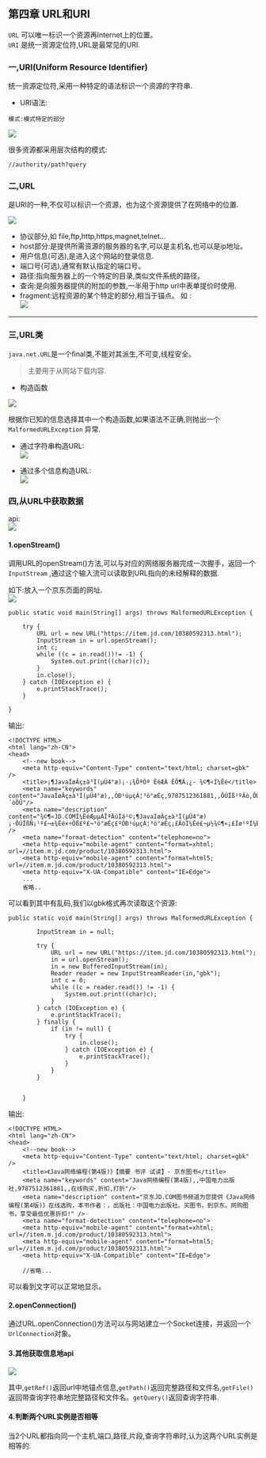 ## 第四章 URL和URI  

`URL` 可以唯一标识一个资源再Internet上的位置。  
`URI` 是统一资源定位符,URL是最常见的URI.  


### 一,URI(Uniform Resource Identifier)  
统一资源定位符,采用一种特定的语法标识一个资源的字符串.  
- URI语法:  

```
模式:模式特定的部分
```
![](https://ws1.sinaimg.cn/large/9c347cably1g4kfoel6z4j20ih0pl45h.jpg)  


很多资源都采用层次结构的模式:  
```
//authority/path?query
```  

### 二,URL  
是URI的一种,不仅可以标识一个资源，也为这个资源提供了在网络中的位置.  



![](https://ws1.sinaimg.cn/large/9c347cably1g4kfslo7i6j20fq02h0t7.jpg)  

- 协议部分,如 file,ftp,http,https,magnet,telnet...  
- host部分:是提供所需资源的服务器的名字,可以是主机名,也可以是ip地址。  
- 用户信息(可选),是进入这个网站的登录信息.  
- 端口号(可选),通常有默认指定的端口号。   
- 路径:指向服务器上的一个特定的目录,类似文件系统的路径。  
- 查询:是向服务器提供的附加的参数,一半用于http url中表单提价时使用.  
- fragment:远程资源的某个特定的部分,相当于锚点。
如 :  
![](https://ws1.sinaimg.cn/large/9c347cably1g4kfzwey0ij20fq023t92.jpg)  

---

### 三,URL类    
`java.net.URL`是一个final类,不能对其派生,不可变,线程安全。  
> 主要用于从网站下载内容.

- 构造函数  

![](https://ws1.sinaimg.cn/large/9c347cably1g4kg5qrpfxj20kz047gna.jpg)  

根据你已知的信息选择其中一个构造函数,如果语法不正确,则抛出一个`MalformedURLException` 异常. 

- 通过字符串构造URL:  
![](https://ws1.sinaimg.cn/large/9c347cably1g4kg966rxrj20h603d3za.jpg)  


- 通过多个信息构造URL:  
![](https://ws1.sinaimg.cn/large/9c347cably1g4kgaoaxwkj20kz03jabc.jpg)  


### 四,从URL中获取数据  
api:  
![](https://ws1.sinaimg.cn/large/9c347cably1g4kh2u9xg8j20kf03l3zy.jpg)   

#### 1.openStream()   

调用URL的openStream()方法,可以与对应的网络服务器完成一次握手，返回一个`InputStream` ,通过这个输入流可以读取到URL指向的未经解释的数据.  

如下:放入一个京东页面的网址.  
![](https://ws1.sinaimg.cn/large/9c347cably1g4khkw9d51j212z0pawow.jpg)  


```
public static void main(String[] args) throws MalformedURLException {

    try {
        URL url = new URL("https://item.jd.com/10380592313.html");
        InputStream in = url.openStream();
        int c;
        while ((c = in.read())!= -1) {
            System.out.print((char)(c));
        }
        in.close();
    } catch (IOException e) {
        e.printStackTrace();
    }
    
}
```


输出: 
```
<!DOCTYPE HTML>
<html lang="zh-CN">
<head>
    <!--new book-->
    <meta http-equiv="Content-Type" content="text/html; charset=gbk" />
    <title>¡¶JavaÍøÂç±à³Ì(µÚ4°æ)¡·¡¾ÕªÒª ÊéÆÀ ÊÔ¶Á¡¿- ¾©¶«Í¼Êé</title>
    <meta name="keywords" content="JavaÍøÂç±à³Ì(µÚ4°æ),,ÖÐ¹úµçÁ¦³ö°æÉç,9787512361881,,ÔÚÏß¹ºÂò,ÕÛ¿Û,´òÕÛ"/>
    <meta name="description" content="¾©¶«JD.COMÍ¼ÊéÆµµÀÎªÄúÌá¹©¡¶JavaÍøÂç±à³Ì(µÚ4°æ)¡·ÔÚÏßÑ¡¹º£¬±¾Êé×÷Õß£º£¬³ö°æÉç£ºÖÐ¹úµçÁ¦³ö°æÉç¡£ÂòÍ¼Êé£¬µ½¾©¶«¡£Íø¹ºÍ¼Êé£¬ÏíÊÜ×îµÍÓÅ»ÝÕÛ¿Û!" />
    <meta name="format-detection" content="telephone=no">
    <meta http-equiv="mobile-agent" content="format=xhtml; url=//item.m.jd.com/product/10380592313.html">
    <meta http-equiv="mobile-agent" content="format=html5; url=//item.m.jd.com/product/10380592313.html">
    <meta http-equiv="X-UA-Compatible" content="IE=Edge">
    ...
    省略..
```  

可以看到其中有乱码,我们以gbk格式再次读取这个资源:  
```
public static void main(String[] args) throws MalformedURLException {

        InputStream in = null;

        try {
            URL url = new URL("https://item.jd.com/10380592313.html");
            in = url.openStream();
            in = new BufferedInputStream(in);
            Reader reader = new InputStreamReader(in,"gbk");
            int c = 0;
            while ((c = reader.read()) != -1) {
                System.out.print((char)c);
            }
        } catch (IOException e) {
            e.printStackTrace();
        } finally {
            if (in != null) {
                try {
                    in.close();
                } catch (IOException e) {
                    e.printStackTrace();
                }
            }
        }


    }
```  

输出: 
```
<!DOCTYPE HTML>
<html lang="zh-CN">
<head>
    <!--new book-->
    <meta http-equiv="Content-Type" content="text/html; charset=gbk" />
    <title>《Java网络编程(第4版)》【摘要 书评 试读】- 京东图书</title>
    <meta name="keywords" content="Java网络编程(第4版),,中国电力出版社,9787512361881,,在线购买,折扣,打折"/>
    <meta name="description" content="京东JD.COM图书频道为您提供《Java网络编程(第4版)》在线选购，本书作者：，出版社：中国电力出版社。买图书，到京东。网购图书，享受最低优惠折扣!" />
    <meta name="format-detection" content="telephone=no">
    <meta http-equiv="mobile-agent" content="format=xhtml; url=//item.m.jd.com/product/10380592313.html">
    <meta http-equiv="mobile-agent" content="format=html5; url=//item.m.jd.com/product/10380592313.html">
    <meta http-equiv="X-UA-Compatible" content="IE=Edge">  
    
    //省略...
```  


可以看到文字可以正常地显示。  



#### 2.openConnection()  

通过URL.openConnection()方法可以与网站建立一个Socket连接，并返回一个`UrlConnection`对象。  


#### 3.其他获取信息地api  

![](https://ws1.sinaimg.cn/large/9c347cably1g4ljnfqahxj20mt03qwfs.jpg)  

其中,`getRef()`返回url中地锚点信息,`getPath()`返回完整路径和文件名,`getFile()`返回带查询字符串地完整路径和文件名。`getQuery()`返回查询字符串.


#### 4.判断两个URL实例是否相等  
当2个URL都指向同一个主机,端口,路径,片段,查询字符串时,认为这两个URL实例是相等的.





